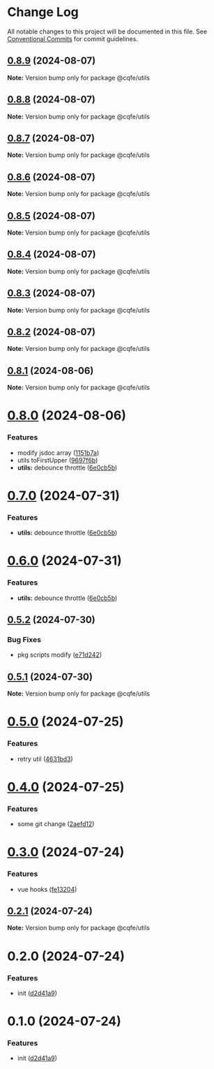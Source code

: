 # Change Log

All notable changes to this project will be documented in this file.
See [Conventional Commits](https://conventionalcommits.org) for commit guidelines.

## [0.8.9](https://github.com/leoDreamer/cqfe/compare/@cqfe/utils@0.8.8...@cqfe/utils@0.8.9) (2024-08-07)

**Note:** Version bump only for package @cqfe/utils





## [0.8.8](https://github.com/leoDreamer/cqfe/compare/@cqfe/utils@0.8.7...@cqfe/utils@0.8.8) (2024-08-07)

**Note:** Version bump only for package @cqfe/utils





## [0.8.7](https://github.com/leoDreamer/cqfe/compare/@cqfe/utils@0.8.6...@cqfe/utils@0.8.7) (2024-08-07)

**Note:** Version bump only for package @cqfe/utils





## [0.8.6](https://github.com/leoDreamer/cqfe/compare/@cqfe/utils@0.8.5...@cqfe/utils@0.8.6) (2024-08-07)

**Note:** Version bump only for package @cqfe/utils





## [0.8.5](https://github.com/leoDreamer/cqfe/compare/@cqfe/utils@0.8.4...@cqfe/utils@0.8.5) (2024-08-07)

**Note:** Version bump only for package @cqfe/utils





## [0.8.4](https://github.com/leoDreamer/cqfe/compare/@cqfe/utils@0.8.3...@cqfe/utils@0.8.4) (2024-08-07)

**Note:** Version bump only for package @cqfe/utils





## [0.8.3](https://github.com/leoDreamer/cqfe/compare/@cqfe/utils@0.8.2...@cqfe/utils@0.8.3) (2024-08-07)

**Note:** Version bump only for package @cqfe/utils





## [0.8.2](https://github.com/leoDreamer/cqfe/compare/@cqfe/utils@0.8.1...@cqfe/utils@0.8.2) (2024-08-07)

**Note:** Version bump only for package @cqfe/utils





## [0.8.1](https://github.com/leoDreamer/cqfe/compare/@cqfe/utils@0.8.0...@cqfe/utils@0.8.1) (2024-08-06)

**Note:** Version bump only for package @cqfe/utils





# [0.8.0](https://github.com/leoDreamer/cqfe/compare/@cqfe/utils@0.5.2...@cqfe/utils@0.8.0) (2024-08-06)


### Features

* modify jsdoc array ([1151b7a](https://github.com/leoDreamer/cqfe/commit/1151b7a435000d6f7c4ae7d2a454138a837bea7f))
* utils toFirstUpper ([9697f6b](https://github.com/leoDreamer/cqfe/commit/9697f6b8655e451bfc278372554570e83afd508c))
* **utils:** debounce throttle ([6e0cb5b](https://github.com/leoDreamer/cqfe/commit/6e0cb5b90f3b292f41cb263405b8789b047b7baa))





# [0.7.0](https://github.com/leoDreamer/cqfe/compare/@cqfe/utils@0.5.2...@cqfe/utils@0.7.0) (2024-07-31)


### Features

* **utils:** debounce throttle ([6e0cb5b](https://github.com/leoDreamer/cqfe/commit/6e0cb5b90f3b292f41cb263405b8789b047b7baa))





# [0.6.0](https://github.com/leoDreamer/cqfe/compare/@cqfe/utils@0.5.2...@cqfe/utils@0.6.0) (2024-07-31)


### Features

* **utils:** debounce throttle ([6e0cb5b](https://github.com/leoDreamer/cqfe/commit/6e0cb5b90f3b292f41cb263405b8789b047b7baa))





## [0.5.2](https://github.com/leoDreamer/cqfe/compare/@cqfe/utils@0.5.1...@cqfe/utils@0.5.2) (2024-07-30)


### Bug Fixes

* pkg scripts modify ([e71d242](https://github.com/leoDreamer/cqfe/commit/e71d242779e2d4211e6d88377533523b83338563))





## [0.5.1](https://github.com/leoDreamer/cqfe/compare/@cqfe/utils@0.5.0...@cqfe/utils@0.5.1) (2024-07-30)

**Note:** Version bump only for package @cqfe/utils





# [0.5.0](https://github.com/leoDreamer/cqfe/compare/@cqfe/utils@0.4.0...@cqfe/utils@0.5.0) (2024-07-25)


### Features

* retry util ([4631bd3](https://github.com/leoDreamer/cqfe/commit/4631bd344d5372624f437c106fa66f93cfa5bb8f))





# [0.4.0](https://github.com/leoDreamer/cqfe/compare/@cqfe/utils@0.3.0...@cqfe/utils@0.4.0) (2024-07-25)


### Features

* some git change ([2aefd12](https://github.com/leoDreamer/cqfe/commit/2aefd1214b954adbc26ede4323ac4f7b45a3451e))





# [0.3.0](https://github.com/leoDreamer/cqfe/compare/@cqfe/utils@0.2.1...@cqfe/utils@0.3.0) (2024-07-24)


### Features

* vue hooks ([fe13204](https://github.com/leoDreamer/cqfe/commit/fe13204857ae8910efa920dbc4cbcc47321068ae))





## [0.2.1](https://github.com/leoDreamer/cqfe/compare/@cqfe/utils@0.2.0...@cqfe/utils@0.2.1) (2024-07-24)

**Note:** Version bump only for package @cqfe/utils





# 0.2.0 (2024-07-24)


### Features

* init ([d2d41a9](https://github.com/leoDreamer/cqfe/commit/d2d41a966d92444e3f0267f2686bc845e78317d5))





# 0.1.0 (2024-07-24)


### Features

* init ([d2d41a9](https://github.com/leoDreamer/llleo/commit/d2d41a966d92444e3f0267f2686bc845e78317d5))
